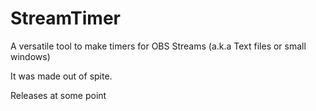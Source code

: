# StreamTimer
A versatile tool to make timers for OBS Streams (a.k.a Text files or small windows)

It was made out of spite.

Releases at some point
